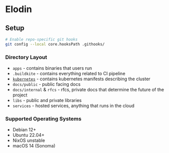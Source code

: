 # Elodin

## Setup

```sh
# Enable repo-specific git hooks
git config --local core.hooksPath .githooks/
```

### Directory Layout
- `apps` - contains binaries that users run
- `.buildkite` - contains everything related to CI pipeline
- [`kubernetes`](kubernetes/README.md) - contains kubernetes manifests describing the cluster
- `docs/public` - public facing docs
- `docs/internal` & `rfcs` - rfcs, private docs that determine the future of the project
- `libs` - public and private libraries
- `services` - hosted services, anything that runs in the cloud

### Supported Operating Systems
- Debian 12+
- Ubuntu 22.04+
- NixOS unstable
- macOS 14 (Sonoma)
